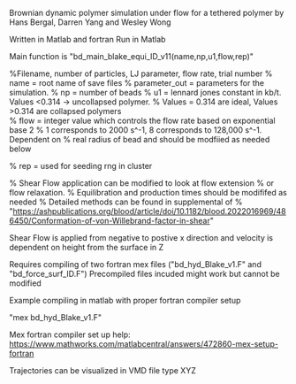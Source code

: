 Brownian dynamic polymer simulation under flow for a tethered polymer 
by Hans Bergal, Darren Yang and Wesley Wong

Written in Matlab and fortran
Run in Matlab

Main function is "bd_main_blake_equi_ID_v11(name,np,u1,flow,rep)"

%Filename, number of particles, LJ parameter, flow rate, trial number 
% name  = root name of save files
% parameter_out = parameters for the simulation.
% np = number of beads 
% u1 = lennard jones constant in kb/t. Values <0.314 -> uncollapsed polymer. 
% Values = 0.314 are ideal, Values >0.314 are collapsed polymers  
% flow = integer value which controls the flow rate based on exponential base 2
% 1 corresponds to 2000 s^-1, 8 corresponds to 128,000 s^-1. Dependent on
% real radius of bead and should be modfiied as needed below

% rep = used for seeding rng in cluster

% Shear Flow application can be modified to look at flow extension
% or flow relaxation. 
% Equilibration and production times should be modififed as needed 
% Detailed methods can be found in supplemental of 
% "https://ashpublications.org/blood/article/doi/10.1182/blood.2022016969/486450/Conformation-of-von-Willebrand-factor-in-shear"


Shear Flow is applied from negative to postive x direction and velocity is dependent on height from the surface in Z

Requires compiling of two fortran mex files ("bd_hyd_Blake_v1.F" and "bd_force_surf_ID.F")
Precompiled files incuded might work but cannot be modified

Example compiling in matlab with proper fortran compiler setup

"mex bd_hyd_Blake_v1.F"

Mex fortran compiler set up help:
https://www.mathworks.com/matlabcentral/answers/472860-mex-setup-fortran


Trajectories can be visualized in VMD file type XYZ



